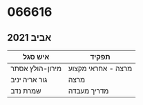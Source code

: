 # 066616

## אביב 2021

| איש סגל | תפקיד |
| ---- | ---- |
| מירון-הולץ אסתר | מרצה - אחראי מקצוע |
| גור אריה יניב | מרצה |
| שמרת נדב | מדריך מעבדה |

